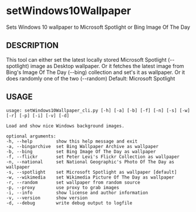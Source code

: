 # setWindows10Wallpaper
Sets Windows 10 wallpaper to Microsoft Spotlight or Bing Image Of The Day

## DESCRIPTION

This tool can either set the latest locally stored Microsoft
Spotlight (--spotlight) image as Desktop wallpaper. Or it fetches
the latest image from Bing's Image Of The Day (--bing) collection
and set's it as wallpaper. Or it does randomly one of the two (--random)
Default: Microsoft Spotlight

## USAGE

    usage: setWindows10Wallpaper_cli.py [-h] [-a] [-b] [-f] [-n] [-s] [-w] [-r] [-p] [-i] [-v] [-d]

    Load and show nice Windows background images.

    optional arguments:
    -h, --help         show this help message and exit
    -a, --bingarchive  set Bing Wallpaper Archive as wallpaper
    -b, --bing         set Bing Image Of The Day as wallpaper
    -f, --flickr       set Peter Levi's Flickr Collection as wallpaper
    -n, --national     set National Geographic's Photo Of The Day as wallpaper
    -s, --spotlight    set Microsoft Spotlight as wallpaper [default]
    -w, --wikimedia    set Wikimedia Picture Of The Day as wallpaper
    -r, --random       set wallpaper from random source
    -p, --proxy        use proxy to grab images
    -i, --info         show license and author information
    -v, --version      show version
    -d, --debug        write debug output to logfile